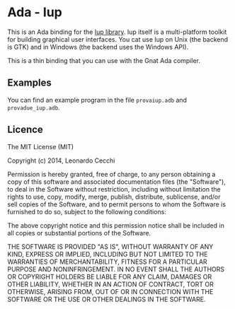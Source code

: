 Ada - Iup
=========

This is an Ada binding for the
[Iup library](http://www.tecgraf.puc-rio.br/iup/). Iup itself is a
multi-platform toolkit for building graphical user interfaces. You cat
use Iup on Unix (the backend is GTK) and in Windows (the backend uses
the Windows API).

This is a thin binding that you can use with the Gnat Ada compiler.


Examples
--------

You can find an example program in the file `provaiup.adb` and
`provadue_iup.adb`.


Licence
-------

The MIT License (MIT)

Copyright (c) 2014, Leonardo Cecchi

Permission is hereby granted, free of charge, to any person obtaining a copy
of this software and associated documentation files (the "Software"), to deal
in the Software without restriction, including without limitation the rights
to use, copy, modify, merge, publish, distribute, sublicense, and/or sell
copies of the Software, and to permit persons to whom the Software is
furnished to do so, subject to the following conditions:

The above copyright notice and this permission notice shall be included in
all copies or substantial portions of the Software.

THE SOFTWARE IS PROVIDED "AS IS", WITHOUT WARRANTY OF ANY KIND, EXPRESS OR
IMPLIED, INCLUDING BUT NOT LIMITED TO THE WARRANTIES OF MERCHANTABILITY,
FITNESS FOR A PARTICULAR PURPOSE AND NONINFRINGEMENT. IN NO EVENT SHALL THE
AUTHORS OR COPYRIGHT HOLDERS BE LIABLE FOR ANY CLAIM, DAMAGES OR OTHER
LIABILITY, WHETHER IN AN ACTION OF CONTRACT, TORT OR OTHERWISE, ARISING FROM,
OUT OF OR IN CONNECTION WITH THE SOFTWARE OR THE USE OR OTHER DEALINGS IN
THE SOFTWARE.



